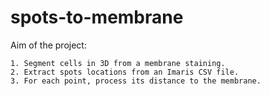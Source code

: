 # spots-to-membrane

Aim of the project:

    1. Segment cells in 3D from a membrane staining.
    2. Extract spots locations from an Imaris CSV file.
    3. For each point, process its distance to the membrane.

